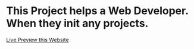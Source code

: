 # This Project helps a Web Developer. When they init any projects.

[Live Preview this Website](https://codewithmohaimin.netlify.app/)
